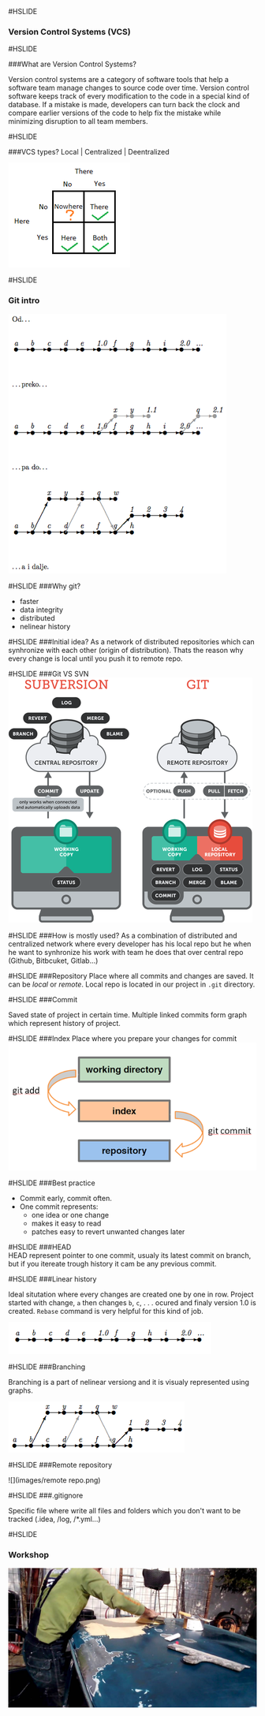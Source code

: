 #HSLIDE
### Version Control Systems (VCS)

#HSLIDE

###What are Version Control Systems?

Version control systems are a category of software tools that help a software team manage changes to source code over time. Version control software keeps track of every modification to the code in a special kind of database. If a mistake is made, developers can turn back the clock and compare earlier versions of the code to help fix the mistake while minimizing disruption to all team members.

#HSLIDE

###VCS types?
 Local | Centralized | Deentralized

![](images/vcs.png)

#HSLIDE
### Git intro
![](images/uvod.png)

#HSLIDE
###Why git?
- faster
- data integrity
- distributed 
- nelinear history

#HSLIDE
###Initial idea?
As a network of distributed repositories which can synhronize with each other (origin of distribution). Thats the reason why every change is local until you push it to remote repo.

#HSLIDE
###Git VS SVN
![](images/gvs.png)

#HSLIDE
###How is mostly used?
As a combination of distributed and centralized network where every developer has his local repo but he when he want to synhronize his work with team he does that over central repo (Github, Bitbcuket, Gitlab...)

#HSLIDE
###Repository
Place where all commits and changes are saved. It can be _local_ or _remote_. Local repo is located in our project in `.git` directory. 

#HSLIDE
###Commit

Saved state of project in certain time. Multiple linked commits form graph which represent history of project.

#HSLIDE
###Index
Place where you prepare your changes for commit
![](images/index.png)

#HSLIDE
###Best practice

- Commit early, commit often. 
- One commit represents: 
	- one idea or one change 
	- makes it easy to read 
	- patches easy to revert unwanted changes later

#HSLIDE
###HEAD  
HEAD represent pointer to one commit, usualy its latest commit on branch, but if you itereate trough history it cam be any previous commit.

#HSLIDE
###Linear history

Ideal situtation where every changes are created one by one in row. Project started with change, `a` then changes `b`, `c`, . . . ocured and finaly version 1.0 is created. `Rebase` command is very helpful for this kind of job.

![](images/linearno.png)

#HSLIDE
###Branching

Branching is a part of nelinear versiong and it is visualy represented using graphs.

![](images/grananje.png)

#HSLIDE
###Remote repository

![](images/remote repo.png)

#HSLIDE
###.gitignore

Specific file where write all files and folders which you don't want to be tracked (.idea, /log, /*.yml...)

#HSLIDE
### Workshop
![](images/git.jpg)